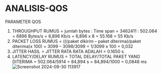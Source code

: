 # ANALISIS-QOS
PARAMETER QOS 

1.	THROUGHPUT
RUMUS = jumlah bytes : Time span 
	= 3462411 : 502.064
	= 6896 Bytes/s
	= 6,896 Kb/s 
	= 6,896 x 8 
	= 55.168
	= 55 Kb/s
2.	PACKET LOSS 
RUMUS = (((paket dikirim – paket diterima)/paket diterima)x 100)
	= 3099 – 3098/3099
	= 1/3099 x 100
	= 0,032
3. 	JITTER 
HASIL = JITTER RATA RATA ADALAH 
	= 0.1650 s 
4. 	LATENCY/DELAY 
RUMUS = TOTAL DELAY/TOTAL PAKET YANG DITERIMA 
	= 502.064/5914 
	= 84,894 s
	= 84,894/1000
	= 0,0848 ms
![Screenshot 2024-09-30 113917](https://github.com/user-attachments/assets/ba55278d-75b5-4e30-8de6-aaa007d527f1)
